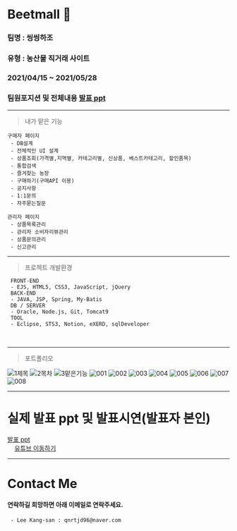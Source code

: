
# Beetmall 🥕
### 팀명 : 씽씽하조
### 유형 : 농산물 직거래 사이트
### 2021/04/15 ~ 2021/05/28
### 팀원포지션 및 전체내용 <a href="https://github.com/kschoi93/BeetMall" height="16px">발표 ppt</a>
---

>내가 맡은 기능
```
구매자 페이지
 - DB설계
 - 전체적인 UI 설계
 - 상품조회(가격별,지역별, 카테고리별, 신상품, 베스트카테고리, 할인품목)
 - 통합검색
 - 즐겨찾는 농장
 - 구매하기(구매API 이용)
 - 공지사항
 - 1:1문의
 - 자주묻는질문
```
```
관리자 페이지
 - 상품목록관리
 - 관리자 소비자리뷰관리
 - 상품문의관리
 - 신고관리
```

---
> 프로젝트 개발환경
```
 FRONT-END
 - EJS, HTML5, CSS3, JavaScript, jQuery
 BACK-END
 - JAVA, JSP, Spring, My-Batis
 DB / SERVER
 - Oracle, Node.js, Git, Tomcat9
 TOOL
 - Eclipse, STS3, Notion, eXERD, sqlDeveloper
 ```
<br/>
 
---
> 포트폴리오
 
![1제목](https://user-images.githubusercontent.com/54973523/123365926-37ae5900-d5b2-11eb-8304-dd40b2f36086.jpg)
![2목차](https://user-images.githubusercontent.com/54973523/123365935-3b41e000-d5b2-11eb-9759-6fd5cbd7bf4a.jpg)
![3맡은기능](https://user-images.githubusercontent.com/54973523/123365937-3bda7680-d5b2-11eb-9343-893241b13167.jpg)
![001](https://user-images.githubusercontent.com/54973523/123367304-aee4ec80-d5b4-11eb-90dc-3b2e994f66e6.jpg)
![002](https://user-images.githubusercontent.com/54973523/123367310-b2787380-d5b4-11eb-9461-aa8f00ed94a7.jpg)
![003](https://user-images.githubusercontent.com/54973523/123367318-b4423700-d5b4-11eb-904e-68ec588f066e.jpg)
![004](https://user-images.githubusercontent.com/54973523/123367322-b60bfa80-d5b4-11eb-9617-196e753c4ad8.jpg)
![005](https://user-images.githubusercontent.com/54973523/123367327-b86e5480-d5b4-11eb-9f15-756b46af80e7.jpg)
![006](https://user-images.githubusercontent.com/54973523/123367332-ba381800-d5b4-11eb-8df5-e06dba6d4fa7.jpg)
![007](https://user-images.githubusercontent.com/54973523/123367337-bc01db80-d5b4-11eb-953d-6291f05f4712.jpg)
![008](https://user-images.githubusercontent.com/54973523/123367339-bd330880-d5b4-11eb-84a8-f0bc01d5cbc1.jpg)


---
# 실제 발표 ppt 및 발표시연(발표자 본인)
 <a href="https://github.com/kschoi93/BeetMall" height="16px">발표 ppt</a><br/>
 <a href= "https://youtu.be/pRCXQvYP8sU"><img src="https://user-images.githubusercontent.com/60975167/122664514-e6cae900-d1dc-11eb-969d-fa5a1eb4d9b5.png" height="16px"/>유튜브 이동하기</a>
 
---

 
# Contact Me
#### 연락하길 희망하면 아래 이메일로 연락주세요.
```
 - Lee Kang-san : qnrtjd96@naver.com
```
